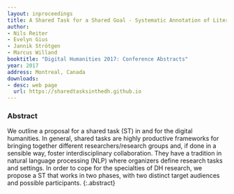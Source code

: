 ```yaml
---
layout: inproceedings
title: A Shared Task for a Shared Goal - Systematic Annotation of Literary Texts
author:
- Nils Reiter
- Evelyn Gius
- Jannik Strötgen
- Marcus Willand
booktitle: "Digital Humanities 2017: Conference Abstracts"
year: 2017
address: Montreal, Canada
downloads:
- desc: web page
  url: https://sharedtasksinthedh.github.io
---
```



### Abstract
We outline a proposal for a shared task (ST) in and for the digital humanities. In general, shared tasks are highly productive frameworks for bringing together different researchers/research groups and, if done in a sensible way, foster interdisciplinary collaboration. They have a tradition in natural language processing (NLP) where organizers define research tasks and settings. In order to cope for the specialties of DH research, we propose a ST that works in two phases, with two distinct target audiences and possible participants.
{:.abstract}
